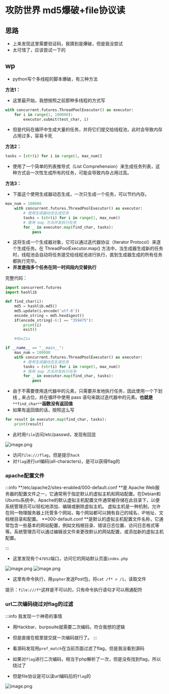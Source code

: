 # 攻防世界 md5爆破+file协议读

## 思路

- 上来发现这里需要验证码，我猜到是爆破，但是我没尝试
- 太可惜了，应该尝试一下的

## wp

- python写个多线程的脚本爆破，有三种方法

**方法1：**

- 这里最开始，我想按照之前那种多线程的方式写

```python
with concurrent.futures.ThreadPoolExecutor() as executor:
    for i in range(1, 100000):
        executor.submit(test_char, i)
```

- 但是代码在循环中生成大量的任务，并将它们提交给线程池，此时会导致内存占用过多，容易卡死

**方法2：**

```python
tasks = [str(i) for i in range(1, max_num)]
```

- 使用了一个简单的列表推导式（List Comprehension）来生成任务列表，这种方式会一次性生成所有的任务，可能会导致内存占用过高。

**方法3：**

- 下面这个使用生成器动态生成，一次只生成一个任务，可以节约内存。

```python
max_num = 100000
    with concurrent.futures.ThreadPoolExecutor() as executor:
        # 使用生成器动态生成任务
        tasks = (str(i) for i in range(1, max_num))
        # 使用 map 方法并发执行任务
        for _ in executor.map(find_char, tasks):
            pass
```

- 这将生成一个生成器对象，它可以通过迭代器协议（Iterator Protocol）来逐个生成任务。在 ThreadPoolExecutor.map() 方法中，当生成器生成新的任务时，线程池会自动将任务提交给线程池进行执行，直到生成器生成的所有任务都执行完毕。
- **并发是指多个任务在同一时间段内交替执行**

完整代码：

```python
import concurrent.futures
import hashlib

def find_char(i):
    md5 = hashlib.md5()
    md5.update(i.encode('utf-8'))
    encode_string = md5.hexdigest()
    if(encode_string[-6:] == "359475"):
        print(i)
        exit()

    #4be21a

if __name__ == "__main__":
    max_num = 100000
    with concurrent.futures.ThreadPoolExecutor() as executor:
        # 使用生成器动态生成任务
        tasks = (str(i) for i in range(1, max_num))
        # 使用 map 方法并发执行任务
        for _ in executor.map(find_char, tasks):
            pass
```

- 由于不需要使用迭代器中的元素，只需要并发地执行任务，因此使用一个下划线 _ 来占位，并在循环中使用 pass 语句来跳过迭代器中的元素。**也就是**`**find_char**`**函数没有返回值**
- 如果有返回值的话，按照这么写

```python
for result in executor.map(find_char, tasks):
    print(result)
```

- 此时用`file`访问/etc/passwd，发现有回显

![image.png](https://cdn.nlark.com/yuque/0/2023/png/29405061/1682344089131-c2cc3a7f-7c98-4169-93fc-2298b3bfe77d.png#averageHue=%2389cef1&clientId=u49f41384-2d63-4&from=paste&height=361&id=uce5bd693&originHeight=721&originWidth=2303&originalType=binary&ratio=2&rotation=0&showTitle=false&size=166642&status=done&style=none&taskId=u02259f00-4ad6-451d-91fc-7a4724c1f73&title=&width=1151.5)

- 访问`file:///flag`，但是提示`hack`
- 对`flag`进行url编码(all-characters)，是可以获得flag的

### apache配置文件

:::info
**/etc/apache2/sites-enabled/000-default.conf **是 Apache Web服务器的配置文件之一，它通常用于指定默认的虚拟主机和网站配置。在Debian和Ubuntu系统中，Apache的默认虚拟主机配置文件通常被存储在此目录下，以便系统管理员可以轻松地添加、编辑或删除虚拟主机。
虚拟主机是一种机制，允许在同一物理服务器上托管多个网站，每个网站都可以拥有自己的域名、IP地址、文档根目录和配置。
**000-default.conf **是默认的虚拟主机配置文件名称，它通常包含一些基本的网站配置，例如文档根目录、错误日志位置、访问日志格式等等。系统管理员可以通过编辑该文件来更改默认的网站配置，或添加新的虚拟主机配置。

:::

- 这里发现有个`47852`端口，访问它的网站默认页面`index.php`

![image.png](https://cdn.nlark.com/yuque/0/2023/png/29405061/1682390556122-b3f5061d-f27e-4c22-a84b-018f7da8c686.png#averageHue=%23efefef&clientId=ub8cee2a5-d0f4-4&from=paste&height=116&id=u1320b133&originHeight=231&originWidth=843&originalType=binary&ratio=2&rotation=0&showTitle=false&size=13603&status=done&style=none&taskId=ucf6457b4-9ea5-441c-bbc3-491b57b3b81&title=&width=421.5)
![image.png](https://cdn.nlark.com/yuque/0/2023/png/29405061/1682390627075-2472284b-7935-4ecb-9fde-035dd49cc5d8.png#averageHue=%23fefefe&clientId=ub8cee2a5-d0f4-4&from=paste&height=134&id=ua48034b6&originHeight=268&originWidth=812&originalType=binary&ratio=2&rotation=0&showTitle=false&size=9445&status=done&style=none&taskId=u94603c9a-0514-486d-9ddc-8c097233e73&title=&width=406)

- 这里有命令执行，用`gopher`发送Post包，将`cat /f* > /1`，读取文件

提示：`file:///f*`这样是不可以的，只有命令执行语句才可以用通配符

### url二次编码绕过对flag的过滤

:::info
我发现一个神奇的事情

- 用Hackbar、burpsuite就需要二次编码，符合我想的逻辑
- 但是直接在框里提交就一次编码就行了。
  :::

- 看源码发现用`pref_match`在当前页面过滤了flag，但是我没看到源码
- 如果对`flag`进行二次编码，相当于php解析了一次，但是没有找到flag，所以绕过了
- 但是file协议是可以读url编码后的`flag`的

![image.png](https://cdn.nlark.com/yuque/0/2023/png/29405061/1682409262172-e45c6f33-d642-4ec5-9786-2158e52d37d3.png#averageHue=%23738661&clientId=u461406b0-7f78-4&from=paste&height=477&id=u1800dbea&originHeight=954&originWidth=1397&originalType=binary&ratio=2&rotation=0&showTitle=false&size=85781&status=done&style=none&taskId=ue004b027-e23c-44e4-83ea-d2699666171&title=&width=698.5)
